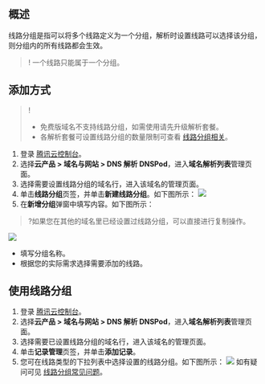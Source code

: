 ## 概述
线路分组是指可以将多个线路定义为一个分组，解析时设置线路可以选择该分组，则分组内的所有线路都会生效。
>! 一个线路只能属于一个分组。

## 添加方式
>!
>- 免费版域名不支持线路分组，如需使用请先升级解析套餐。
>- 各解析套餐可设置线路分组的数量限制可查看 [线路分组相关](https://cloud.tencent.com/document/product/302/12675#.E5.90.84.E8.A7.A3.E6.9E.90.E5.A5.97.E9.A4.90.E5.8F.AF.E8.AE.BE.E7.BD.AE.E7.BA.BF.E8.B7.AF.E5.88.86.E7.BB.84.E7.9A.84.E6.95.B0.E9.87.8F.E9.99.90.E5.88.B6.E6.98.AF.E5.A4.9A.E5.B0.91.EF.BC.9F)。
>
1. 登录 [腾讯云控制台](https://console.cloud.tencent.com)。
2. 选择**云产品 > 域名与网站 > DNS 解析 DNSPod**，进入**域名解析列表**管理页面。
3. 选择需要设置线路分组的域名行，进入该域名的管理页面。
4. 单击**线路分组**页签，并单击**新建线路分组**。如下图所示：
![](https://main.qcloudimg.com/raw/be10cba13d5698d26f87591bf0a4d1e4.png)
5. 在**新增分组**弹窗中填写内容。如下图所示：
>?如果您在其他的域名里已经设置过线路分组，可以直接进行复制操作。
>
 ![](https://main.qcloudimg.com/raw/d3be894aa47cdd1df021b12b1521aeba.png)
 - 填写分组名称。
 - 根据您的实际需求选择需要添加的线路。
 

## 使用线路分组
1. 登录 [腾讯云控制台](https://console.cloud.tencent.com)。
2. 选择**云产品 > 域名与网站 > DNS 解析 DNSPod**，进入**域名解析列表**管理页面。
3. 选择需要已设置线路分组的域名行，进入该域名的管理页面。
4. 单击**记录管理**页签，并单击**添加记录**。
5. 您可在线路类型的下拉列表中选择设置的线路分组。如下图所示：
![](https://main.qcloudimg.com/raw/ef3d96e53f8988f1b707a8998eeca947.png)
如有疑问可见 [线路分组常见问题](https://cloud.tencent.com/document/product/302/12675?)。


